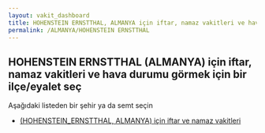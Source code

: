 ```yaml
---
layout: vakit_dashboard
title: HOHENSTEIN ERNSTTHAL, ALMANYA için iftar, namaz vakitleri ve hava durumu - ilçe/eyalet seç
permalink: /ALMANYA/HOHENSTEIN ERNSTTHAL
---
```


## HOHENSTEIN ERNSTTHAL (ALMANYA) için iftar, namaz vakitleri ve hava durumu  görmek için bir ilçe/eyalet seç

Aşağıdaki listeden bir şehir ya da semt seçin

* [ (HOHENSTEIN_ERNSTTHAL, ALMANYA) için iftar ve namaz vakitleri](/ALMANYA/HOHENSTEIN_ERNSTTHAL/)

<script type="text/javascript">
  var GLOBAL_COUNTRY = 'ALMANYA';
  var GLOBAL_CITY = 'HOHENSTEIN ERNSTTHAL';
  var GLOBAL_STATE = 'HOHENSTEIN ERNSTTHAL';
</script>
